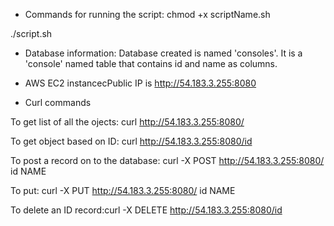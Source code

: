 
* Commands for running the script: 
chmod +x scriptName.sh

./script.sh



* Database information: 
Database created is named 'consoles'. It is a 'console' named table that contains id and name as columns. 


* AWS EC2 instancecPublic IP is http://54.183.3.255:8080

* Curl commands

To get list of all the ojects: curl http://54.183.3.255:8080/ 

To get object based on ID: curl http://54.183.3.255:8080/id 

To post a record on to the database: curl -X POST http://54.183.3.255:8080/ id NAME

To put: curl -X PUT http://54.183.3.255:8080/ id NAME

To delete an ID record:curl -X DELETE http://54.183.3.255:8080/id



